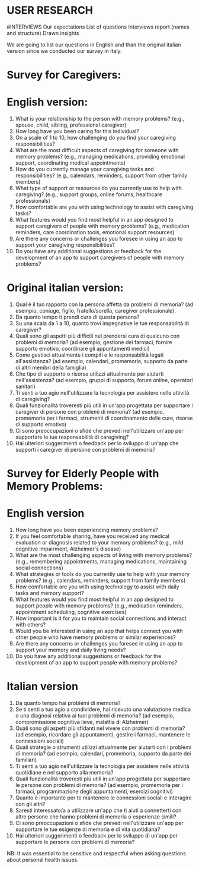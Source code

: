 # USER RESEARCH
#INTERVIEWS
Our expectations
List of questions
Interviews report (names and structure)
Drawn insights




We are going to list our questions in English and than the original italian version since we conducted our survey in Italy.

# Survey for Caregivers:

# English version:
1. What is your relationship to the person with memory problems? (e.g., spouse, child, sibling, professional caregiver)
2. How long have you been caring for this individual?
3. On a scale of 1 to 10, how challenging do you find your caregiving responsibilities?
4. What are the most difficult aspects of caregiving for someone with memory problems? (e.g., managing medications, providing emotional support, coordinating medical appointments)
5. How do you currently manage your caregiving tasks and responsibilities? (e.g., calendars, reminders, support from other family members)
6. What type of support or resources do you currently use to help with caregiving? (e.g., support groups, online forums, healthcare professionals)
7. How comfortable are you with using technology to assist with caregiving tasks?
8. What features would you find most helpful in an app designed to support caregivers of people with memory problems? (e.g., medication reminders, care coordination tools, emotional support resources)
9. Are there any concerns or challenges you foresee in using an app to support your caregiving responsibilities?
10. Do you have any additional suggestions or feedback for the development of an app to support caregivers of people with memory problems?

# Original italian version: 
1. Qual è il tuo rapporto con la persona affetta da problemi di memoria? (ad esempio, coniuge, figlio, fratello/sorella, caregiver professionale).
2. Da quanto tempo ti prendi cura di questa persona?
3. Su una scala da 1 a 10, quanto trovi impegnative le tue responsabilità di caregiver?
4. Quali sono gli aspetti più difficili nel prendersi cura di qualcuno con problemi di memoria? (ad esempio, gestione dei farmaci, fornire supporto emotivo, coordinare gli appuntamenti medici)
5. Come gestisci attualmente i compiti e le responsabilità legati all'assistenza? (ad esempio, calendari, promemoria, supporto da parte di altri membri della famiglia)
6. Che tipo di supporto o risorse utilizzi attualmente per aiutarti nell'assistenza? (ad esempio, gruppi di supporto, forum online, operatori sanitari)
7. Ti senti a tuo agio nell'utilizzare la tecnologia per assistere nelle attività di caregiving?
8. Quali funzionalità troveresti più utili in un'app progettata per supportare i caregiver di persone con problemi di memoria? (ad esempio, promemoria per i farmaci, strumenti di coordinamento delle cure, risorse di supporto emotivo)
9. Ci sono preoccupazioni o sfide che prevedi nell'utilizzare un'app per supportare le tue responsabilità di caregiving?
10. Hai ulteriori suggerimenti o feedback per lo sviluppo di un'app che supporti i caregiver di persone con problemi di memoria?

# Survey for Elderly People with Memory Problems:
# English version
1. How long have you been experiencing memory problems? 
2. If you feel comfortable sharing, have you received any medical evaluation or diagnosis related to your memory problems? (e.g., mild cognitive impairment, Alzheimer's disease)
3. What are the most challenging aspects of living with memory problems? (e.g., remembering appointments, managing medications, maintaining social connections)
4. What strategies or tools do you currently use to help with your memory problems? (e.g., calendars, reminders, support from family members)
5. How comfortable are you with using technology to assist with daily tasks and memory support?
6. What features would you find most helpful in an app designed to support people with memory problems? (e.g., medication reminders, appointment scheduling, cognitive exercises)
7. How important is it for you to maintain social connections and interact with others?
8. Would you be interested in using an app that helps connect you with other people who have memory problems or similar experiences?
9. Are there any concerns or challenges you foresee in using an app to support your memory and daily living needs?
10. Do you have any additional suggestions or feedback for the development of an app to support people with memory problems?

# Italian version 
1. Da quanto tempo hai problemi di memoria?
2. Se ti senti a tuo agio a condividere, hai ricevuto una valutazione medica o una diagnosi relativa ai tuoi problemi di memoria? (ad esempio, compromissione cognitiva lieve, malattia di Alzheimer)
3. Quali sono gli aspetti più sfidanti nel vivere con problemi di memoria? (ad esempio, ricordare gli appuntamenti, gestire i farmaci, mantenere le connessioni sociali)
4. Quali strategie o strumenti utilizzi attualmente per aiutarti con i problemi di memoria? (ad esempio, calendari, promemoria, supporto da parte dei familiari)
5. Ti senti a tuo agio nell'utilizzare la tecnologia per assistere nelle attività quotidiane e nel supporto alla memoria?
6. Quali funzionalità troveresti più utili in un'app progettata per supportare le persone con problemi di memoria? (ad esempio, promemoria per i farmaci, programmazione degli appuntamenti, esercizi cognitivi)
7. Quanto è importante per te mantenere le connessioni sociali e interagire con gli altri?
8. Saresti interessato/a a utilizzare un'app che ti aiuti a connetterti con altre persone che hanno problemi di memoria o esperienze simili?
9. Ci sono preoccupazioni o sfide che prevedi nell'utilizzare un'app per supportare le tue esigenze di memoria e di vita quotidiana?
10. Hai ulteriori suggerimenti o feedback per lo sviluppo di un'app per supportare le persone con problemi di memoria?


NB: It was essential to be sensitive and respectful when asking questions about personal health issues. 

